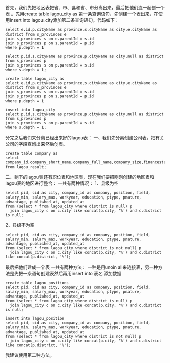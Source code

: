 首先，我们先把地区表把省、市、县和省、市分离出来，最后把他们连一起创一个表 。先用create table lagou_city as 第一条查询语句，先创建一个表出来，在使用insert into lagou_city添加第二条查询语句。代码如下：
```
select e.id,p.cityName as province,s.cityName as city,e.cityName as district from s_provinces e
join s_provinces s on e.parentId = s.id
join s_provinces p on s.parentId = p.id
where p.depth = 1
```
```
select p.id,s.cityName as province,p.cityName as city,null as district from s_provinces p
join s_provinces s on p.parentId = s.id
where s.depth = 1;
```
```
create table lagou_city as
select e.id,p.cityName as province,s.cityName as city,e.cityName as district from s_provinces e
join s_provinces s on e.parentId = s.id
join s_provinces p on s.parentId = p.id
where p.depth = 1

insert into lagou_city
select p.id,s.cityName as province,p.cityName as city,null as district from s_provinces p
join s_provinces s on p.parentId = s.id
where s.depth = 1;
```
分完之后我们来分离已经出来好的lagou表：
一、我们先分离创建公司表，把有关公司的字段查询出来然后创表。
```
create table company as
select company_id,company_short_name,company_full_name,company_size,financestage from lagou_result;
```
二、剩下的lagou表还有职位表和地区表，现在我们要把刚刚创建的地区表和lagou表的地区进行整合：
一共有两种情况：
1、县级为空
```
select pid, cid as city, company_id as company, position, field, salary_min, salary_max, workyear, education, ptype, pnature, advantage, published_at, updated_at
from (select * from lagou_city where district is null) p
  join lagou_city c on c.city like concat(p.city, '%') and c.district is null;
```
2、县级不为空
```
select pid, cid as city, company_id as company, position, field, salary_min, salary_max, workyear, education, ptype, pnature, advantage, published_at, updated_at
from (select * from lagou_city where district is not null) p
  join lagou_city c on c.city like concat(p.city, '%') and c.district like concat(p.district, '%');
```
最后把他们建成一个表
一共有两种方法：
一种是用unoin all来连接表，另一种方法是先把一条语句创建表然后再用insert into 表名 添加数据
```
create table lagou_positions
select pid, cid as city, company_id as company, position, field, salary_min, salary_max, workyear, education, ptype, pnature, advantage, published_at, updated_at
from (select * from lagou_city where district is null) p
  join lagou_city c on c.city like concat(p.city, '%') and c.district is null;

insert into lagou_position
select pid, cid as city, company_id as company, position, field, salary_min, salary_max, workyear, education, ptype, pnature, advantage, published_at, updated_at
from (select * from lagou_city where district is not null) p
  join lagou_city c on c.city like concat(p.city, '%') and c.district like concat(p.district, '%');
```
我建议使用第二种方法。